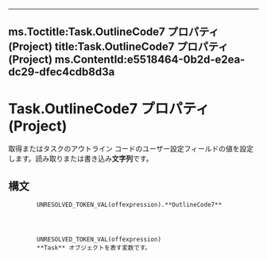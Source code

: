 

---
ms.Toctitle:Task.OutlineCode7 プロパティ (Project)
title:Task.OutlineCode7 プロパティ (Project)
ms.ContentId:e5518464-0b2d-e2ea-dc29-dfec4cdb8d3a
---
# Task.OutlineCode7 プロパティ (Project)




取得またはタスクのアウトライン コードのユーザー設定フィールドの値を設定します。読み取りまたは書き込み**文字列**です。

## 構文

            UNRESOLVED_TOKEN_VAL(offexpression).**OutlineCode7**




            UNRESOLVED_TOKEN_VAL(offexpression)
            **Task** オブジェクトを表す変数です。





